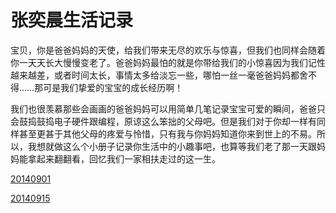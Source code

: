 # 张奕晨生活记录

宝贝，你是爸爸妈妈的天使，给我们带来无尽的欢乐与惊喜，但我们也同样会随着你一天天长大慢慢变老了。爸爸妈妈最怕的就是你带给我们的小惊喜因为我们记性越来越差，或者时间太长，事情太多给淡忘一些，哪怕一丝一毫爸爸妈妈都舍不得……那可是我们挚爱的宝宝的成长经历啊！

我们也很羡慕那些会画画的爸爸妈妈可以用简单几笔记录宝宝可爱的瞬间，爸爸只会鼓捣鼓捣电子硬件跟编程，原谅这么笨拙的父母吧。但是我们对于你却一样有同样甚至更甚于其他父母的疼爱与怜惜，只有我与你妈妈知道你来到世上的不易。所以，我想就做这么个小册子记录你生活中的小趣事吧，也算等我们老了那一天跟妈妈能拿起来翻翻看，回忆我们一家相扶走过的这一生。

[20140901](20140901.md)

[20140915](20140915.md)